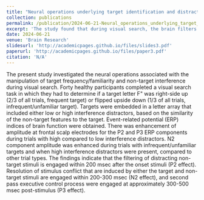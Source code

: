 ```yaml
---
title: "Neural operations underlying target identification and distractor suppression during demanding visual search with letter stimuli(Editor Decision Made)"
collection: publications
permalink: /publication/2024-06-21-Neural_operations_underlying_target_identification_and_distractor_suppression_during_demanding_visual_search_with_letter_stimuli(Editor Decision Made)
excerpt: 'The study found that during visual search, the brain filters distracting non-target stimuli within 200 msec (P2 effect), resolves stimulus conflict within 200-300 msec (N2 effect), and engages in executive control processes at approximately 300-500 msec post-stimulus (P3 effect).'
date: 2024-06-21
venue: 'Brain Research'
slidesurl: 'http://academicpages.github.io/files/slides3.pdf'
paperurl: 'http://academicpages.github.io/files/paper3.pdf'
citation: 'N/A'
---
```

The present study investigated the neural operations associated with the manipulation of target frequency/familiarity and non-target interference during visual search. Forty healthy participants completed a visual search task in which they had to determine if a target letter F&quot; was right-side up (2/3 of all trials, frequent target) or flipped upside down (1/3 of all trials, infrequent/unfamiliar target). Targets were embedded in a letter array that included either low or high interference distractors, based on the similarity of the non-target features to the target. Event-related potential (ERP) indices of brain function were obtained. There was enhancement of amplitude at frontal scalp electrodes for the P2 and P3 ERP components during trials with high compared to low interference distractors. N2 component amplitude was enhanced during trials with infrequent/unfamiliar targets and when high interference distractors were present, compared to other trial types. The findings indicate that the filtering of distracting non-target stimuli is engaged within 200 msec after the onset stimuli (P2 effect). Resolution of stimulus conflict that are induced by either the target and non-target stimuli are engaged within 200-300 msec (N2 effect), and second pass executive control process were engaged at approximately 300-500 msec post-stimulus (P3 effect).